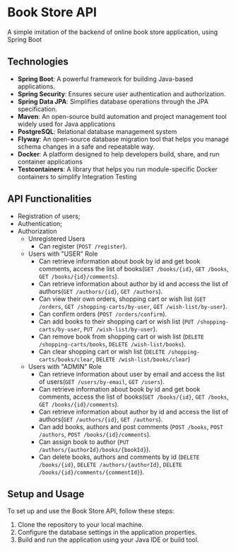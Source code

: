 # Book Store API
A simple imitation of the backend of online book store application, 
using Spring Boot 

## Technologies 


- **Spring Boot**: A powerful framework for building Java-based applications.
- **Spring Security**: Ensures secure user authentication and authorization.
- **Spring Data JPA**: Simplifies database operations through the JPA specification.
- **Maven**: An open-source build automation and project management tool widely used for Java applications
- **PostgreSQL**: Relational database management system
- **Flyway**: An open-source database migration tool that helps you manage schema changes in a safe and repeatable way.
- **Docker**: A platform designed to help developers build, share, and run container applications
- **Testcontainers**: A library that helps you run module-specific Docker containers to simplify Integration Testing


## API Functionalities


- Registration of users;
- Authentication;
- Authorization
    - Unregistered Users
        - Can register (`POST /register`).
    - Users with "USER" Role
        - Can retrieve information about book by id and get book comments, access the list of books(`GET /books/{id}`, `GET /books`, `GET /books/{id}/comments`).
        - Can retrieve information about author by id and access the list of authors(`GET /authors/{id}`, `GET /authors`).
        - Can view their own orders, shopping cart or wish list (`GET /orders`, `GET /shopping-carts/by-user`, `GET /wish-list/by-user`).
        - Can confirm orders (`POST /orders/confirm`).
        - Can add books to their shopping cart or wish list (`PUT /shopping-carts/by-user`, `PUT /wish-list/by-user`).
        - Can remove book from shopping cart or wish list (`DELETE /shopping-carts/books`, `DELETE /wish-list/books`).
        - Can clear shopping cart or wish list (`DELETE /shopping-carts/books/clear`, `DELETE /wish-list/books/clear`)
    - Users with "ADMIN" Role
        - Can retrieve information about user by email and access the list of users(`GET /users/by-email`, `GET /users`).
        - Can retrieve information about book by id and get book comments, access the list of books(`GET /books/{id}`, `GET /books`, `GET /books/{id}/comments`).
        - Can retrieve information about author by id and access the list of authors(`GET /authors/{id}`, `GET /authors`).
        - Can add books, authors and post comments (`POST /books`, `POST /authors`, `POST /books/{id}/comments`).
        - Can assign book to author (`PUT /authors/{authorId}/books/{bookId}`).
        - Can delete books, authors and comments by id (`DELETE /books/{id}`, `DELETE /authors/{authorId}`, `DELETE /books/{id}/comments/{commentId}`).

## Setup and Usage

To set up and use the Book Store API, follow these steps:

1. Clone the repository to your local machine.
2. Configure the database settings in the application properties.
3. Build and run the application using your Java IDE or build tool.




